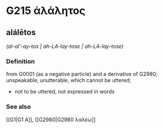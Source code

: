 # G215 ἀλάλητος

## alálētos

_(al-al'-ay-tos | ah-LA-lay-tose | ah-LA-lay-tose)_

### Definition

from G0001 (as a negative particle) and a derivative of G2980; unspeakable; unutterable, which cannot be uttered; 

- not to be uttered, not expressed in words

### See also

[[G1|G1 Α]], [[G2980|G2980 λαλέω]]
